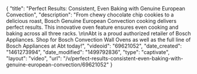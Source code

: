 {
    "title": "Perfect Results: Consistent, Even Baking with Genuine European Convection",
    "description": "From chewy chocolate chip cookies to a delicious roast, Bosch Genuine European Convection cooking delivers perfect results. This innovative oven feature ensures even cooking and baking across all three racks. \n\nAbt is a proud authorized retailer of Bosch Appliances. Shop for Bosch Convection Wall Ovens as well as the full line of Bosch Appliances at Abt today!",
    "videoid": "69621052",
    "date_created": "1461273994",
    "date_modified": "1499792836",
    "type": "captivate",
    "layout": "video",
    "url": "\/v\/perfect-results-consistent-even-baking-with-genuine-european-convection\/69621052"
}